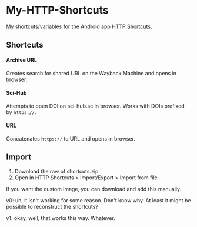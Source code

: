 # My-HTTP-Shortcuts
My shortcuts/variables for the Android app [HTTP Shortcuts](https://github.com/Waboodoo/HTTP-Shortcuts).

## Shortcuts

#### Archive URL
Creates search for shared URL on the Wayback Machine and opens in browser.

#### Sci-Hub
Attempts to open DOI on sci-hub.se in browser. Works with DOIs prefixed by ``https://``.

#### URL
Concatenates ``https://`` to URL and opens in browser.

## Import

1. Download the raw of shortcuts.zip
2. Open in HTTP Shortcuts > Import/Export > Import from file

If you want the custom image, you can download and add this manually.


v0: uh, it isn't working for some reason. Don't know why.
At least it might be possible to reconstruct the shortcuts?

v1: okay, well, that works this way. Whatever.
